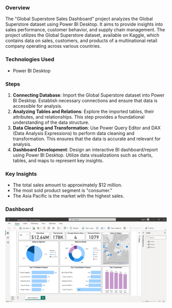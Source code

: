 ### Overview
The "Global Superstore Sales Dashboard" project analyzes the Global Superstore dataset using Power BI Desktop. It aims to provide insights into sales performance, customer behavior, and supply chain management. The project utilizes the Global Superstore dataset, available on Kaggle, which contains data on sales, customers, and products of a multinational retail company operating across various countries.

### Technologies Used
- Power BI Desktop

### Steps
1. **Connecting Database**: Import the Global Superstore dataset into Power BI Desktop. Establish necessary connections and ensure that data is accessible for analysis.
2. **Analyzing Tables and Relations**: Explore the imported tables, their attributes, and relationships. This step provides a foundational understanding of the data structure.
3. **Data Cleaning and Transformation**: Use Power Query Editor and DAX (Data Analysis Expressions) to perform data cleaning and transformation. This ensures that the data is accurate and relevant for analysis.
4. **Dashboard Development**: Design an interactive BI dashboard/report using Power BI Desktop. Utilize data visualizations such as charts, tables, and maps to represent key insights.

### Key Insights
- The total sales amount to approximately $12 million.
- The most sold product segment is "consumer."
- The Asia Pacific is the market with the highest sales.

### Dashboard
![Image alt text](https://github.com/aravindbc/Data-Analysis-Projects/blob/d488c9c9e82edaf1c36733bd3a23d2d676819b81/Retail%20Sales%20Dashboard/Retail%20Sales%20Dashboard.png)
